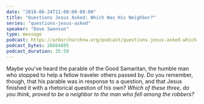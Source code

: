 ```yaml
---
date: "2018-06-24T11:00:00-08:00"
title: "Questions Jesus Asked: Which Was His Neighbor?"
series: "questions-jesus-asked"
speaker: "Dave Swenson"
type: message
podcast: https://arborchurchnw.org/podcast/questions-jesus-asked-which-was-his-neighbor.m4a
podcast_bytes: 26664695 
podcast_duration: 35:58
---
```


Maybe you've heard the parable of the Good Samaritan, the humble man who stopped to help a fellow traveler others passed by. Do you remember, though, that his parable was in response to a question, and that Jesus finished it with a rhetorical question of his own? *Which of these three, do you think, proved to be a neighbor to the man who fell among the robbers?*
